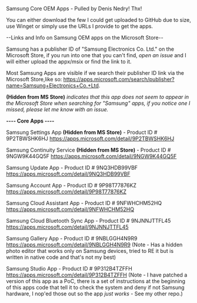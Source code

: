 Samsung Core OEM Apps - Pulled by Denis Nedry! Thx! 

You can either download the few I could get uploaded to GitHub due to size, use Winget or simply use the URLs I provide to get the apps.

--Links and Info on Samsung OEM apps on the Microsoft Store--

Samsung has a publisher ID of "Samsung Electronics Co. Ltd." on the Microsoft Store, if you run into one that you can't find, *open an issue* and I will either upload the appx/msix or find the link to it.

Most Samsung Apps are visible if we search their publisher ID link via the Microsoft Store,like so:
https://apps.microsoft.com/search/publisher?name=Samsung+Electronics+Co.+Ltd.

**(Hidden from MS Store)** *indicates that this app does not seem to appear in the Microsoft Store when searching for "Samsung" apps, if you notice one I missed, please let me know with an issue.*

**---- Core Apps ----**

Samsung Settings App **(Hidden from MS Store)** - Product ID # 9P2TBWSHK6HJ
https://apps.microsoft.com/detail/9P2TBWSHK6HJ

Samsung Continuity Service **(Hidden from MS Store)** - Product ID # 9NGW9K44GQ5F
https://apps.microsoft.com/detail/9NGW9K44GQ5F

Samsung Update App - Product ID # 9NQ3HDB99VBF
https://apps.microsoft.com/detail/9NQ3HDB99VBF

Samsung Account App - Product ID # 9P98T77876KZ
https://apps.microsoft.com/detail/9P98T77876KZ

Samsung Cloud Assistant App - Product ID # 9NFWHCHM52HQ
https://apps.microsoft.com/detail/9NFWHCHM52HQ

Samsung Cloud Bluetooth Sync App - Product ID # 9NJNNJTTFL45
https://apps.microsoft.com/detail/9NJNNJTTFL45

Samsung Gallery App - Product ID # 9NBLGGH4N9R9 
https://apps.microsoft.com/detail/9NBLGGH4N9R9
(Note - Has a hidden photo editor that works only on Samsung devices, tried to RE it but is written in native code and that's not my best)

Samsung Studio App - Product ID # 9P312B4TZFFH 
https://apps.microsoft.com/detail/9P312B4TZFFH
(Note - I have patched a version of this app as a PoC, there is a set of instructions at the beginning of this apps code that tell it to check the system and deny if not Samsung hardware, I nop'ed those out so the app *just works* - See my other repo.)

